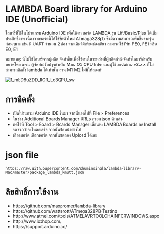 # LAMBDA Board library for Arduino IDE (Unofficial)

ไลบารี่ที่ใช้ในโปรแกรม Arduino IDE เพื่อใช้งานบอร์ด LAMBDA รุ่น Lift/Basic/Plus ได้เต็มประสิทธิ์ภาพ เนื่องจากบอร์ดนี้ได้ใช้ชิฟตัวใหม่ ATmaga328pb ซึ่งมีความสามารถเพิ่มขึ้นจากรุ่นก่อนๆมาก เช่น มี UART จำนวน 2 ช่อง จากเดิมที่มีเพียงช่องเดียว สามารถใช้ Pin PE0, PE1 หรือ E0, E1

หมายเหตุ: นี่ไม่ใช่ไลบารี่จากผู้ผลิต จัดทำขึ้นเพื่อใช้งานในระหว่างที่ผู้ผลิตกำลังจัดทำไลบารี่สำหรับบอร์ดโดยเฉพาะ ผู้จัดทำปรับปรุงสำหรับ Mac OS CPU Intel และผู้ใช้ arduino v2.x.x ที่ไม่สามารถติดตั้ง lambda ได้เท่านั้น ส่วน M1 M2 ไม่มีให้ลองทำ

![1_mbD8uZDD_RCR_Lc3QPU_sw](https://github.com/phuminsingla/lambda-library-Mac/assets/5608098/f17f0627-a2d6-4736-9af3-59b53c2acc31)

# การติดตั้ง
<ul>
	<li>เปิดโปรแกรม Arduino IDE ขึ้นมา จากนั้นกดไปที่ File > Preferences</li>
	<li>ในช่อง Additional Boards Manager URLs กรอก json ด้านล่าง</li>
	<li>กดไปที่ Tool > Board > Boards Manager เลื่อนหา LAMBDA Boards กด Install รอจนกว่าจะโหลดเสร็จ จากนั้นปิดหน้าต่างไป</li>
	<li>เลือกบอร์ด เลือกพอร์ต จากนั้นทดลอง Upload ได้เลย</li>
</ul>

# json file
```
https://raw.githubusercontent.com/phuminsingla/lambda-library-Mac/master/package_lambda_kmutt.json
```

# ลิขสิทธิ์การใช้งาน
<ul>
	<li>https://github.com/maxpromer/lambda-library</li>
	<li>https://github.com/watterott/ATmega328PB-Testing</li>
	<li>http://www.atmel.com/tools/ATMELAVRTOOLCHAINFORWINDOWS.aspx</li>
	<li>http://www.ioxhop.com/</li>
	<li>https://support.arduino.cc/</li>
</ul>
